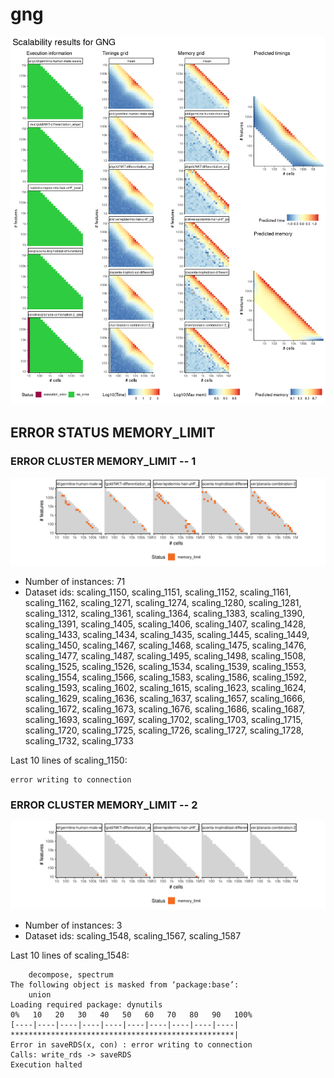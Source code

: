 # gng
![Overview](gng.png)

## ERROR STATUS MEMORY_LIMIT

### ERROR CLUSTER MEMORY_LIMIT -- 1
![Cluster plot](error_class_plots/gng_memory_limit_1.png)

 * Number of instances: 71
 * Dataset ids: scaling_1150, scaling_1151, scaling_1152, scaling_1161, scaling_1162, scaling_1271, scaling_1274, scaling_1280, scaling_1281, scaling_1312, scaling_1361, scaling_1364, scaling_1383, scaling_1390, scaling_1391, scaling_1405, scaling_1406, scaling_1407, scaling_1428, scaling_1433, scaling_1434, scaling_1435, scaling_1445, scaling_1449, scaling_1450, scaling_1467, scaling_1468, scaling_1475, scaling_1476, scaling_1477, scaling_1487, scaling_1495, scaling_1498, scaling_1508, scaling_1525, scaling_1526, scaling_1534, scaling_1539, scaling_1553, scaling_1554, scaling_1566, scaling_1583, scaling_1586, scaling_1592, scaling_1593, scaling_1602, scaling_1615, scaling_1623, scaling_1624, scaling_1629, scaling_1636, scaling_1637, scaling_1657, scaling_1666, scaling_1672, scaling_1673, scaling_1676, scaling_1686, scaling_1687, scaling_1693, scaling_1697, scaling_1702, scaling_1703, scaling_1715, scaling_1720, scaling_1725, scaling_1726, scaling_1727, scaling_1728, scaling_1732, scaling_1733

Last 10 lines of scaling_1150:
```
error writing to connection
```

### ERROR CLUSTER MEMORY_LIMIT -- 2
![Cluster plot](error_class_plots/gng_memory_limit_2.png)

 * Number of instances: 3
 * Dataset ids: scaling_1548, scaling_1567, scaling_1587

Last 10 lines of scaling_1548:
```
    decompose, spectrum
The following object is masked from ‘package:base’:
    union
Loading required package: dynutils
0%   10   20   30   40   50   60   70   80   90   100%
[----|----|----|----|----|----|----|----|----|----|
**************************************************|
Error in saveRDS(x, con) : error writing to connection
Calls: write_rds -> saveRDS
Execution halted
```


